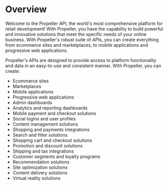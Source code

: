# Overview

Welcome to the Propeller API, the world's most comprehensive platform for retail development! With Propeller, you have the capability to build powerful and innovative solutions that meet the specific needs of your online business. With Propeller's robust suite of APIs, you can create everything from ecommerce sites and marketplaces, to mobile applications and progressive web applications.

Propeller's APIs are designed to provide access to platform functionality and data in an easy-to-use and consistent manner. With Propeller, you can create:

- Ecommerce sites
- Marketplaces
- Mobile applications
- Progressive web applications
- Admin dashboards
- Analytics and reporting dashboards
- Mobile payment and checkout solutions
- Social logins and user profiles
- Content management solutions
- Shopping and payments integrations
- Search and filter solutions
- Shopping cart and checkout solutions
- Promotion and discount solutions
- Shipping and tax integrations
- Customer segments and loyalty programs
- Recommendation solutions
- Site optimization solutions
- Content delivery solutions
- Virtual reality solutions
